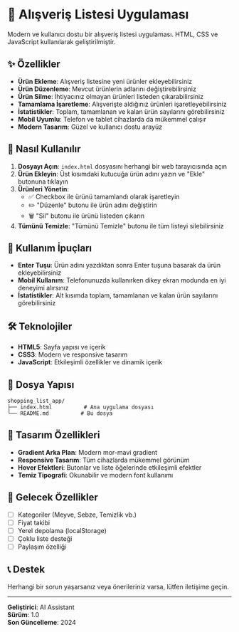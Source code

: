 # 🛒 Alışveriş Listesi Uygulaması

Modern ve kullanıcı dostu bir alışveriş listesi uygulaması. HTML, CSS ve JavaScript kullanılarak geliştirilmiştir.

## ✨ Özellikler

- **Ürün Ekleme**: Alışveriş listesine yeni ürünler ekleyebilirsiniz
- **Ürün Düzenleme**: Mevcut ürünlerin adlarını değiştirebilirsiniz
- **Ürün Silme**: İhtiyacınız olmayan ürünleri listeden çıkarabilirsiniz
- **Tamamlama İşaretleme**: Alışverişte aldığınız ürünleri işaretleyebilirsiniz
- **İstatistikler**: Toplam, tamamlanan ve kalan ürün sayılarını görebilirsiniz
- **Mobil Uyumlu**: Telefon ve tablet cihazlarda da mükemmel çalışır
- **Modern Tasarım**: Güzel ve kullanıcı dostu arayüz

## 🚀 Nasıl Kullanılır

1. **Dosyayı Açın**: `index.html` dosyasını herhangi bir web tarayıcısında açın
2. **Ürün Ekleyin**: Üst kısımdaki kutucuğa ürün adını yazın ve "Ekle" butonuna tıklayın
3. **Ürünleri Yönetin**: 
   - ✅ Checkbox ile ürünü tamamlandı olarak işaretleyin
   - ✏️ "Düzenle" butonu ile ürün adını değiştirin
   - 🗑️ "Sil" butonu ile ürünü listeden çıkarın
4. **Tümünü Temizle**: "Tümünü Temizle" butonu ile tüm listeyi silebilirsiniz

## 📱 Kullanım İpuçları

- **Enter Tuşu**: Ürün adını yazdıktan sonra Enter tuşuna basarak da ürün ekleyebilirsiniz
- **Mobil Kullanım**: Telefonunuzda kullanırken dikey ekran modunda en iyi deneyimi alırsınız
- **İstatistikler**: Alt kısımda toplam, tamamlanan ve kalan ürün sayılarını görebilirsiniz

## 🛠️ Teknolojiler

- **HTML5**: Sayfa yapısı ve içerik
- **CSS3**: Modern ve responsive tasarım
- **JavaScript**: Etkileşimli özellikler ve dinamik içerik

## 📁 Dosya Yapısı

```
shopping_list_app/
├── index.html          # Ana uygulama dosyası
└── README.md          # Bu dosya
```

## 🎨 Tasarım Özellikleri

- **Gradient Arka Plan**: Modern mor-mavi gradient
- **Responsive Tasarım**: Tüm cihazlarda mükemmel görünüm
- **Hover Efektleri**: Butonlar ve liste öğelerinde etkileşimli efektler
- **Temiz Tipografi**: Okunabilir ve modern font kullanımı

## 🔧 Gelecek Özellikler

- [ ] Kategoriler (Meyve, Sebze, Temizlik vb.)
- [ ] Fiyat takibi
- [ ] Yerel depolama (localStorage)
- [ ] Çoklu liste desteği
- [ ] Paylaşım özelliği

## 📞 Destek

Herhangi bir sorun yaşarsanız veya önerileriniz varsa, lütfen iletişime geçin.

---

**Geliştirici**: AI Assistant  
**Sürüm**: 1.0  
**Son Güncelleme**: 2024 